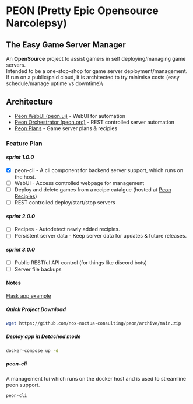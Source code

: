 # PEON (Pretty Epic Opensource Narcolepsy)

## The Easy Game Server Manager

An **OpenSource** project to assist gamers in self deploying/managing game servers.\
Intended to be a one-stop-shop for game server deployment/management.\
If run on a public/paid cloud, it is architected to try minimise costs (easy schedule/manage uptime vs downtime)\

## Architecture

- [Peon WebUI (peon.ui)](https://github.com/nox-noctua-consulting/peon-ui) - WebUI for automation
- [Peon Orchestrator (peon.orc)](https://github.com/nox-noctua-consulting/peon-orc) - REST controlled server automation
- [Peon Plans](https://github.com/nox-noctua-consulting/peon-plans) - Game server plans & recipies

### Feature Plan

#### *sprint 1.0.0*

- [x] peon-cli - A cli component for backend server support, which runs on the host.
- [ ] WebUI - Access controlled webpage for management
- [ ] Deploy and delete games from a recipe catalgue (hosted at [Peon Recipies](https://github.com/nox-noctua-consulting/peon-recipies))
- [ ] REST controlled deploy/start/stop servers

#### *sprint 2.0.0*

- [ ] Recipes - Autodetect newly added recipies.
- [ ] Persistent server data - Keep server data for updates & future releases.

#### *sprint 3.0.0*

- [ ] Public RESTful API control (for things like discord bots)
- [ ] Server file backups
#### Notes

[Flask app example](https://ianlondon.github.io/blog/deploy-flask-docker-nginx/)

##### Quick Project Download

```bash
wget https://github.com/nox-noctua-consulting/peon/archive/main.zip
```

##### Deploy app in Detached mode

```bash
docker-compose up -d
```

##### peon-cli
A management tui which runs on the docker host and is used to streamline peon support.
```bash
peon-cli
```

